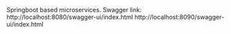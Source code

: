 Springboot based microservices.
Swagger link: http://localhost:8080/swagger-ui/index.html
http://localhost:8090/swagger-ui/index.html
